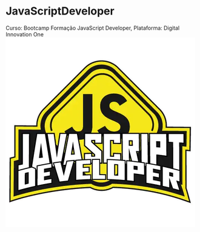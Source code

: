 # JavaScriptDeveloper
Curso: Bootcamp Formação JavaScript Developer, Plataforma: Digital Innovation One
![imagem](/Imagens/Logo_Bootcamp.webp)
